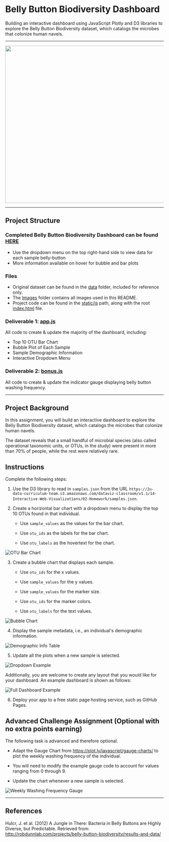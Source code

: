 # Belly Button Biodiversity Dashboard
Building an interactive dashboard using JavaScript Plotly and D3 libraries to explore the Belly Button Biodiversity dataset, which catalogs the microbes that colonize human navels.
- - -
<img src='Images/corynebacteriumStockPhoto.jpg' width='900' height='500'>  

- - -
## Project Structure

### Completed Belly Button Biodiversity Dashboard can be found [HERE](https://andcetera.github.io/belly-button-challenge/)
 - Use the dropdown menu on the top right-hand side to view data for each sample belly-button
 - More information available on hover for bubble and bar plots

### Files
- Original dataset can be found in the [data](data/) folder, included for reference only.
- The [Images](Images/) folder contains all images used in this README.
- Project code can be found in the [static/js](static/js/) path, along with the root [index.html](index.html) file.
 ### Deliverable 1: [app.js](static/js/app.js)
 All code to create & update the majority of the dashboard, including:
 - Top 10 OTU Bar Chart
 - Bubble Plot of Each Sample
 - Sample Demographic Information
 - Interactive Dropdown Menu
### Deliverable 2: [bonus.js](static/js/bonus.js)
All code to create & update the indicator gauge displaying belly button washing frequency.
- - -

## Project Background
In this assignment, you will build an interactive dashboard to explore the Belly Button Biodiversity dataset, which catalogs the microbes that colonize human navels.

The dataset reveals that a small handful of microbial species (also called operational taxonomic units, or OTUs, in the study) were present in more than 70% of people, while the rest were relatively rare.
## Instructions
Complete the following steps:

1. Use the D3 library to read in `samples.json` from the URL `https://2u-data-curriculum-team.s3.amazonaws.com/dataviz-classroom/v1.1/14-Interactive-Web-Visualizations/02-Homework/samples.json`.

2. Create a horizontal bar chart with a dropdown menu to display the top 10 OTUs found in that individual.

    - Use `sample_values` as the values for the bar chart.

    - Use `otu_ids` as the labels for the bar chart.

    - Use `otu_labels` as the hovertext for the chart.

![OTU Bar Chart](Images/hw01.png)

3. Create a bubble chart that displays each sample.

    - Use `otu_ids` for the x values.

    - Use `sample_values` for the y values.

    - Use `sample_values` for the marker size.

    - Use `otu_ids` for the marker colors.

    - Use `otu_labels` for the text values.

![Bubble Chart](Images/bubble_chart.png)

4. Display the sample metadata, i.e., an individual's demographic information.

![Demographic Info Table](Images/hw03.png)

5. Update all the plots when a new sample is selected. 

![Dropdown Example](Images/dropdown.png)

Additionally, you are welcome to create any layout that you would like for your dashboard.  An example dashboard is shown as follows:

![Full Dashboard Example](Images/hw02.png)

6. Deploy your app to a free static page hosting service, such as GitHub Pages.

## Advanced Challenge Assignment (Optional with no extra points earning)
The following task is advanced and therefore optional.

- Adapt the Gauge Chart from https://plot.ly/javascript/gauge-charts/ to plot the weekly washing frequency of the individual.

- You will need to modify the example gauge code to account for values ranging from 0 through 9.

- Update the chart whenever a new sample is selected.

![Weekly Washing Frequency Gauge](Images/gauge.png)

- - -

## References
Hulcr, J. et al. (2012) A Jungle in There: Bacteria in Belly Buttons are Highly Diverse, but Predictable. Retrieved from: http://robdunnlab.com/projects/belly-button-biodiversity/results-and-data/
